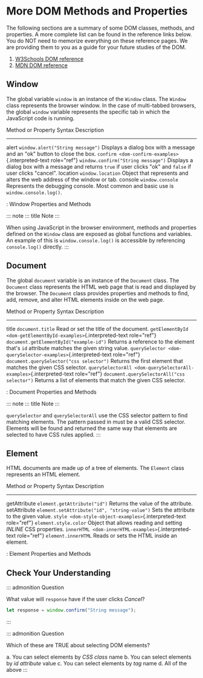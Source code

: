# More DOM Methods and Properties

The following sections are a summary of some DOM classes, methods, and
properties. A more complete list can be found in the reference links
below. You do NOT need to memorize everything on these reference pages.
We are providing them to you as a guide for your future studies of the
DOM.

1.  [W3Schools DOM
    reference](https://www.w3schools.com/js/js_htmldom_document.asp)
2.  [MDN DOM
    reference](https://developer.mozilla.org/en-US/docs/Web/API/Document_Object_Model/Introduction#Important_Data_Types)

## Window

The global variable `window` is an instance of the `Window` class. The
`Window` class represents the browser window. In the case of
multi-tabbed browsers, the global `window` variable represents the
specific tab in which the JavaScript code is running.

  Method or Property                                               Syntax                               Description
  ---------------------------------------------------------------- ------------------------------------ ----------------------------------------------------------------------------------------------------------------------
  alert                                                            `window.alert("String message")`     Displays a dialog box with a message and an \"ok\" button to close the box.
  `confirm <dom-confirm-examples>`{.interpreted-text role="ref"}   `window.confirm("String message")`   Displays a dialog box with a message and returns `true` if user clicks \"ok\" and `false` if user clicks \"cancel\".
  location                                                         `window.location`                    Object that represents and alters the web address of the window or tab.
  console                                                          `window.console`                     Represents the debugging console. Most common and basic use is `window.console.log()`.

  : Window Properties and Methods

::: note
::: title
Note
:::

When using JavaScript in the browser environment, methods and properties
defined on the `Window` class are exposed as global functions and
variables. An example of this is `window.console.log()` is accessible by
referencing `console.log()` directly.
:::

## Document

The global `document` variable is an instance of the `Document` class.
The `Document` class represents the HTML web page that is read and
displayed by the browser. The `Document` class provides properties and
methods to find, add, remove, and alter HTML elements inside on the web
page.

  Method or Property                                                                 Syntax                                        Description
  ---------------------------------------------------------------------------------- --------------------------------------------- -------------------------------------------------------------------------------------------
  title                                                                              `document.title`                              Read or set the title of the document.
  `getElementById <dom-getElementById-examples>`{.interpreted-text role="ref"}       `document.getElementById("example-id")`       Returns a reference to the element that\'s `id` attribute matches the given string value.
  `querySelector <dom-querySelector-examples>`{.interpreted-text role="ref"}         `document.querySelector("css selector")`      Returns the first element that matches the given CSS selector.
  `querySelectorAll <dom-querySelectorAll-examples>`{.interpreted-text role="ref"}   `document.querySelectorAll("css selector")`   Returns a list of elements that match the given CSS selector.

  : Document Properties and Methods

::: note
::: title
Note
:::

`querySelector` and `querySelectorAll` use the CSS selector pattern to
find matching elements. The pattern passed in must be a valid CSS
selector. Elements will be found and returned the same way that elements
are selected to have CSS rules applied.
:::

## Element

HTML documents are made up of a tree of elements. The `Element` class
represents an HTML element.

  Method or Property                                                   Syntax                                         Description
  -------------------------------------------------------------------- ---------------------------------------------- -----------------------------------------------------------------
  getAttribute                                                         `element.getAttribute("id")`                   Returns the value of the attribute.
  setAttribute                                                         `element.setAttribute("id", "string-value")`   Sets the attribute to the given value.
  `style <dom-style-object-examples>`{.interpreted-text role="ref"}    `element.style.color`                          Object that allows reading and setting *INLINE* CSS properties.
  `innerHTML <dom-innerHTML-examples>`{.interpreted-text role="ref"}   `element.innerHTML`                            Reads or sets the HTML inside an element.

  : Element Properties and Methods

## Check Your Understanding

::: admonition
Question

What value will `response` have if the user clicks *Cancel*?

``` js
let response = window.confirm("String message");
```
:::

::: admonition
Question

Which of these are TRUE about selecting DOM elements?

a.  You can select elements by *CSS class* name
b.  You can select elements by *id attribute* value
c.  You can select elements by *tag* name
d.  All of the above
:::
